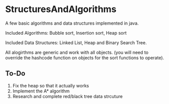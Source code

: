 # StructuresAndAlgorithms

A few basic algorithms and data structures implemented in java.

Included Algorithms: Bubble sort, Insertion sort, Heap sort

Included Data Structures: Linked List, Heap and Binary Search Tree.

All alogirthms are generic and work with all objects. (you will need to override the hashcode function on objects for the sort functions to operate).

## To-Do

1) Fix the heap so that it actually works
2) Implement the A* algorithm
3) Research and complete red/black tree data strcuture

